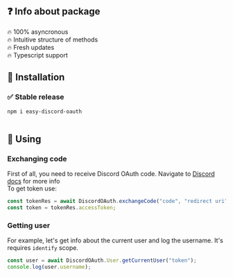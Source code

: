 ## ❓ Info about package

🔥 100% asyncronous  
🔥 Intuitive structure of methods  
🔥 Fresh updates  
🔥 Typescript support

## 📲 Installation

### ✅ Stable release

```bash
npm i easy-discord-oauth
```

```typescript

```

## 📔 Using

### Exchanging code

First of all, you need to receive Discord OAuth code. Navigate to [Discord docs](https://discord.com/developers/docs/topics/oauth2) for more info  
To get token use:

```typescript
const tokenRes = await DiscordOAuth.exchangeCode("code", "redirect uri", "client id", "client secret");
const token = tokenRes.accessToken;
```

### Getting user

For example, let's get info about the current user and log the username. It's requires `identify` scope.

```typescript
const user = await DiscordOAuth.User.getCurrentUser("token");
console.log(user.username);
```

